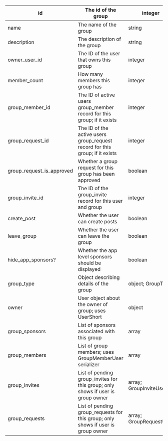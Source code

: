 | id                        | The id of the group                                                              | integer                 |
|---------------------------|----------------------------------------------------------------------------------|-------------------------|
| name                      | The name of the group                                                            | string                  |
| description               | The description of the group                                                     | string                  |
| owner_user_id             | The ID of the user that owns this group                                          | integer                 |
| member_count              | How many members this group has                                                  | integer                 |
| group_member_id           | The ID of active users group_member record for this group; if it exists          | integer                 |
| group_request_id          | The ID of the active users group_request record for this group; if it exists     | integer                 |
| group_request_is_approved | Whether a group request for this group has been approved                         | boolean                 |
| group_invite_id           | The ID of the group_invite record for this user and group                        | integer                 |
| create_post               | Whether the user can create posts                                                | boolean                 |
| leave_group               | Whether the user can leave the group                                             | boolean                 |
| hide_app_sponsors?        | Whether the app level sponsors should be displayed                               | boolean                 |
| group_type                | Object describing details of the group                                           | object; GroupType       |
| owner                     | User object about the owner of group; uses UserShort                             | object                  |
| group_sponsors            | List of sponsors associated with this group                                      | array                   |
| group_members             | List of group members; uses GroupMemberUser serializer                           | array                   |
| group_invites             | List of pending group_invites for this group; only shows if user is group owner  | array; GroupInviteUser  |
| group_requests            | List of pending group_requests for this group; only shows if user is group owner | array; GroupRequestUser |